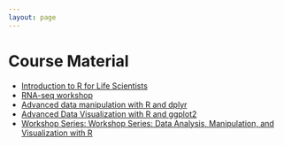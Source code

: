 ```yaml
---
layout: page
---
```


# Course Material

* [Introduction to R for Life Scientists](ws-intro-r-lifesci/)
* [RNA-seq workshop](ws-rnaseq-1day/)
* [Advanced data manipulation with R and dplyr](ws-r-advanced-manipulation/)
* [Advanced Data Visualization with R and ggplot2](ws-r-advanced-visualization/)
* [Workshop Series: Workshop Series: Data Analysis, Manipulation, and Visualization with R](ws-r-series/)

<!--
# Updates

{% for post in site.posts %}
  * {{post.date | date: "%b %-d, %Y" }}: [{{post.title}}]({{ post.url | prepend: site.baseurl }})
{% endfor %}

[Subscribe to updates via RSS]({{ "/feed.xml" | prepend: site.baseurl }})
 -->
